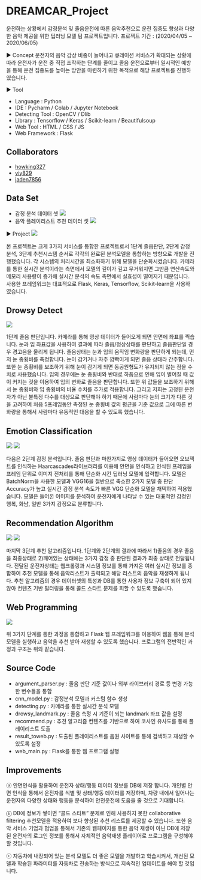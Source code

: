 # DREAMCAR_Project
운전하는 상황에서 감정분석 및 졸음운전에 따른 음악추천으로 운전 집중도 향상과 다양한 음악 제공을 위한 딥러닝 모델 팀 프로젝트입니다.
프로젝트 기간 : (2020/04/05 ~ 2020/06/05)

▶ Concept
운전자의 음악 감상 비중이 늘어나고 큐레이션 서비스가 확대되는 상황에 따라 운전자가 운전 중 직접 조작하는 단계를 줄이고 졸음 운전으로부터 일시적인 예방을 통해 운전 집중도를 높이는 방안을 마련하기 위한 목적으로 해당 프로젝트를 진행하였습니다.

▶ Tool
* Language : Python
* IDE : Pycharm / Colab / Jupyter Notebook
* Detecting Tool : OpenCV / Dlib
* Library : Tensorflow / Keras / Scikit-learn / Beautifulsoup
* Web Tool : HTML / CSS / JS
* Web Framework : Flask

## Collaborators
* [howking327](https://github.com/howking327)
* [yiy829](https://github.com/yiy829)
* [jaden7856](https://github.com/jaden7856)

## Data Set
* 감정 분석 데이터 셋
<img src="https://user-images.githubusercontent.com/57978668/95817488-943b5200-0d5c-11eb-8723-6eae92b7ea89.png"></img>
* 음악 플레이리스트 추천 데이터 셋
<img src="https://user-images.githubusercontent.com/57978668/95817663-0318ab00-0d5d-11eb-8f6a-a495739b63f0.png"></img>

▶ Project
<img src="https://user-images.githubusercontent.com/57978668/95817664-0449d800-0d5d-11eb-83c3-1d7767fb6be5.png"></img>

본 프로젝트는 크게 3가지 서비스를 통합한 프로젝트로서 1단계 졸음판단, 2단계 감정분석, 3단계 추천시스템 순서로 각각의 완료된 분석모델을 통합하는 방향으로 개발을 진행했습니다. 각 시스템의 처리시간을 최소화하기 위해 모델을 단순화시켰습니다. 카메라를 통한 실시간 분석이라는 측면에서 모델의 깊이가 깊고 무거워지면 그만큼 연산속도와 메모리 사용량이 증가해 실시간 분석의 속도 측면에서 실효성이 떨어지기 때문입니다. 사용한 프레임워크는 대표적으로 Flask, Keras, Tensorflow, Scikit-learn을 사용하였습니다.

## Drowsy Detect
<img src="https://user-images.githubusercontent.com/57978668/95817665-04e26e80-0d5d-11eb-9a74-d46433548948.png"></img>

1단계 졸음 판단입니다. 카메라를 통해 영상 데이터가 들어오게 되면 안면에 좌표를 찍습니다. 눈과 입 좌표값을 사용하여 결과에 따라 졸음/정상상태를 판단하고 졸음판단일 경우 경고음을 울리게 됩니다. 졸음상태는 눈과 입의 움직임 변화량을 판단하게 되는데, 먼저 눈 종횡비를 측정합니다. 눈이 감기거나 자주 깜빡이게 되면 졸음 상태라 간주합니다. 또한 눈 종횡비를 보조하기 위해 눈이 감기게 되면 동공원형도가 유지되지 않는 점을 수치로 사용했습니다. 입의 경우에는 눈 종횡비와 반대로 하품으로 인해 입이 벌어질 때 값이 커지는 것을 이용하여 입의 변화로 졸음을 판단합니다. 또한 위 값들을 보조하기 위해서 눈 종횡비와 입 종횡비의 비율 수치를 추가로 적용합니다. 그리고 저희는 고정된 운전자가 아닌 불특정 다수를 대상으로 판단해야 하기 때문에 사람마다 눈의 크기가 다른 것을 고려하여 처음 5프레임동안 측정된 눈 종횡비 값의 평균을 기준 값으로 그에 따른 변화량을 통해서 사람마다 유동적인 대응을 할 수 있도록 했습니다.

## Emotion Classification
<img src="https://user-images.githubusercontent.com/57978668/95817667-04e26e80-0d5d-11eb-8407-477b984fbecf.png"></img>
<img src="https://user-images.githubusercontent.com/57978668/95817669-057b0500-0d5d-11eb-9f14-feed7c5854f6.png"></img>

다음은 2단계 감정 분석입니다. 졸음 판단과 마찬가지로 영상 데이터가 들어오면 오브젝트를 인식하는 Haarcascades라이브러리를 이용해 안면을 인식하고 인식된 프레임을 프레임 단위로 이미지 전처리를 통해 단순화 시킨 딥러닝 모델에 입력합니다. 모델은 BatchNorm을 사용한 모델과 VGG16을 절반으로 축소한 2가지 모델 중 판단 Accuracy가 높고 실시간 감정 분석 속도가 빠른 VGG 단순화 모델을 채택하여 적용했습니다. 모델은 들어온 이미지를 분석하여 운전자에게 나타날 수 있는 대표적인 감정인 행복, 화남, 일반 3가지 감정으로 분류합니다.

## Recommendation Algorithm
<img src="https://user-images.githubusercontent.com/57978668/95817670-057b0500-0d5d-11eb-9d91-ad8c21ee7743.png"></img>
<img src="https://user-images.githubusercontent.com/57978668/95817671-06139b80-0d5d-11eb-8ca8-547b2b7a6d12.png"></img>

마지막 3단계 추천 알고리즘입니다. 1단계와 2단계의 결과에 따라서 1)졸음의 경우 졸음을 최종상태로 2)깨어있는 상태에는 3가지 감정 중 판단된 결과가 최종 상태로 전달됩니다. 전달된 운전자상태는 웹크롤링과 시스템 정보를 통해 가져온 여러 실시간 정보를 종합하여 추천 모델을 통해 음악리스트가 출력되고 해당 리스트의 음악을 재생하게 됩니다. 추천 알고리즘의 경우 데이터셋의 특성과 DB를 통한 사용자 정보 구축이 되어 있지 않아 컨텐츠 기반 필터링을 통해 콜드 스타트 문제를 피할 수 있도록 했습니다.

## Web Programming
<img src="https://user-images.githubusercontent.com/57978668/95817672-06139b80-0d5d-11eb-8c79-5373da2891e3.png"></img>

위 3가지 단계를 통한 과정을 통합하고 Flask 웹 프레임워크를 이용하여 웹을 통해 분석 모델을 실행하고 음악을 추천 받아 재생할 수 있도록 했습니다. 프로그램의 전반적인 과정과 구조는 위와 같습니다.

## Source Code
* argument_parser.py : 졸음 판단 기준 값이나 외부 라이브러리 경로 등 변경 가능한 변수들을 통합
* cnn_model.py : 감정분석 모델과 커스텀 함수 생성
* detecting.py : 카메라를 통한 실시간 분석 모델
* drowsy_landmark.py : 졸음 측정 시 기준이 되는 landmark 좌표 값을 설정
* recommend.py : 추천 알고리즘 컨텐츠를 기반으로 하여 코사인 유사도를 통해 플레이리스트 도출
* result_toweb.py : 도출된 플레이리스트를 음원 사이트를 통해 검색하고 재생할 수 있도록 설정
* web_main.py : Flask를 통한 웹 프로그램 실행

## Improvements
ⓐ 안면인식을 활용하여 운전자 상태/행동 데이터 정보를 DB에 저장 합니다. 개인별 안면 인식을 통해서 운전자를 식별 및 상태/행동 데이터를 저장하며, 차량 내에서 일어나는 운전자의 다양한 상태와 행동을 분석하여 안전운전에 도움을 줄 것으로 기대합니다.

ⓑ DB에 정보가 쌓이면 “콜드 스타트” 문제로 인해 사용하지 못한 collaborative filtering 추천모델을 적용하여 보다 향상된 추천 리스트를 제공할 수 있습니다. 또한 음악 서비스 기업과 협업을 통해서 기존의 웹페이지를 통한 음악 재생이 아닌 DB에 저장된 운전자의 로그인 정보를 통해서 자체적인 음악재생 플레이어로 프로그램을 구성해야 할 것입니다.

ⓒ 자동차에 내장되어 있는 분석 모델도 더 좋은 모델을 개발하고 학습시켜서, 개선된 모델과 학습된 파라미터를 자동차로 전송하는 방식으로 지속적인 업데이트를 해야 할 것입니다.
